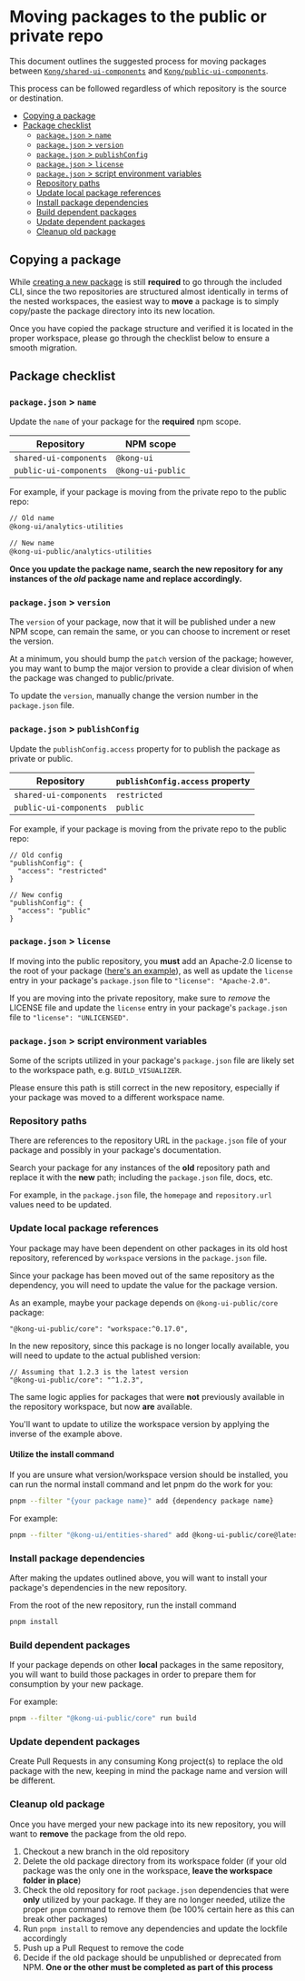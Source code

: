 # Moving packages to the public or private repo

This document outlines the suggested process for moving packages between [`Kong/shared-ui-components`](https://github.com/Kong/shared-ui-components) and [`Kong/public-ui-components`](https://github.com/Kong/public-ui-components).

This process can be followed regardless of which repository is the source or destination.

- [Copying a package](#copying-a-package)
- [Package checklist](#package-checklist)
  - [`package.json` \> `name`](#packagejson--name)
  - [`package.json` \> `version`](#packagejson--version)
  - [`package.json` \> `publishConfig`](#packagejson--publishconfig)
  - [`package.json` \> `license`](#packagejson--license)
  - [`package.json` \> script environment variables](#packagejson--script-environment-variables)
  - [Repository paths](#repository-paths)
  - [Update local package references](#update-local-package-references)
  - [Install package dependencies](#install-package-dependencies)
  - [Build dependent packages](#build-dependent-packages)
  - [Update dependent packages](#update-dependent-packages)
  - [Cleanup old package](#cleanup-old-package)

## Copying a package

While [creating a new package](./creating-a-package.md) is still **required** to go through the included CLI, since the two repositories are structured almost identically in terms of the nested workspaces, the easiest way to **move** a package is to simply copy/paste the package directory into its new location.

Once you have copied the package structure and verified it is located in the proper workspace, please go through the checklist below to ensure a smooth migration.

## Package checklist

### `package.json` > `name`

Update the `name` of your package for the **required** npm scope.

Repository | NPM scope
---------|----------
`shared-ui-components` | `@kong-ui`
`public-ui-components` | `@kong-ui-public`

For example, if your package is moving from the private repo to the public repo:

```txt
// Old name
@kong-ui/analytics-utilities

// New name
@kong-ui-public/analytics-utilities
```

**Once you update the package name, search the new repository for any instances of the _old_ package name and replace accordingly.**

### `package.json` > `version`

The `version` of your package, now that it will be published under a new NPM scope, can remain the same, or you can choose to increment or reset the version.

At a minimum, you should bump the `patch` version of the package; however, you may want to bump the major version to provide a clear division of when the package was changed to public/private.

To update the `version`, manually change the version number in the `package.json` file.

### `package.json` > `publishConfig`

Update the `publishConfig.access` property for to publish the package as private or public.

Repository | `publishConfig.access` property
---------|----------
`shared-ui-components` | `restricted`
`public-ui-components` | `public`

For example, if your package is moving from the private repo to the public repo:

```jsonc
// Old config
"publishConfig": {
  "access": "restricted"
}

// New config
"publishConfig": {
  "access": "public"
}
```

### `package.json` > `license`

If moving into the public repository, you **must** add an Apache-2.0 license to the root of your package ([here's an example](https://github.com/Kong/public-ui-components/blob/main/LICENSE)), as well as update the `license` entry in your package's `package.json` file to `"license": "Apache-2.0"`.

If you are moving into the private repository, make sure to _remove_ the LICENSE file and update the `license` entry in your package's `package.json` file to `"license": "UNLICENSED"`.

### `package.json` > script environment variables

Some of the scripts utilized in your package's `package.json` file are likely set to the workspace path, e.g. `BUILD_VISUALIZER`.

Please ensure this path is still correct in the new repository, especially if your package was moved to a different workspace name.

### Repository paths

There are references to the repository URL in the `package.json` file of your package and possibly in your package's documentation.

Search your package for any instances of the **old** repository path and replace it with the **new** path; including the `package.json` file, docs, etc.

For example, in the `package.json` file, the `homepage` and `repository.url` values need to be updated.

### Update local package references

Your package may have been dependent on other packages in its old host repository, referenced by `workspace` versions in the `package.json` file.

Since your package has been moved out of the same repository as the dependency, you will need to update the value for the package version.

As an example, maybe your package depends on `@kong-ui-public/core` package:

```jsonc
"@kong-ui-public/core": "workspace:^0.17.0",
```

In the new repository, since this package is no longer locally available, you will need to update to the actual published version:

```jsonc
// Assuming that 1.2.3 is the latest version
"@kong-ui-public/core": "^1.2.3",
```

The same logic applies for packages that were **not** previously available in the repository workspace, but now **are** available.

You'll want to update to utilize the workspace version by applying the inverse of the example above.

#### Utilize the install command

If you are unsure what version/workspace version should be installed, you can run the normal install command and let pnpm do the work for you:

```sh
pnpm --filter "{your package name}" add {dependency package name}
```

For example:

```sh
pnpm --filter "@kong-ui/entities-shared" add @kong-ui-public/core@latest
```

### Install package dependencies

After making the updates outlined above, you will want to install your package's dependencies in the new repository.

From the root of the new repository, run the install command

```sh
pnpm install
```

### Build dependent packages

If your package depends on other **local** packages in the same repository, you will want to build those packages in order to prepare them for consumption by your new package.

For example:

```sh
pnpm --filter "@kong-ui-public/core" run build
```

### Update dependent packages

Create Pull Requests in any consuming Kong project(s) to replace the old package with the new, keeping in mind the package name and version will be different.

### Cleanup old package

Once you have merged your new package into its new repository, you will want to **remove** the package from the old repo.

1. Checkout a new branch in the old repository
2. Delete the old package directory from its workspace folder (if your old package was the only one in the workspace, **leave the workspace folder in place**)
3. Check the old repository for root `package.json` dependencies that were **only** utilized by your package. If they are no longer needed, utilize the proper `pnpm` command to remove them (be 100% certain here as this can break other packages)
4. Run `pnpm install` to remove any dependencies and update the lockfile accordingly
5. Push up a Pull Request to remove the code
6. Decide if the old package should be unpublished or deprecated from NPM. **One or the other must be completed as part of this process**
